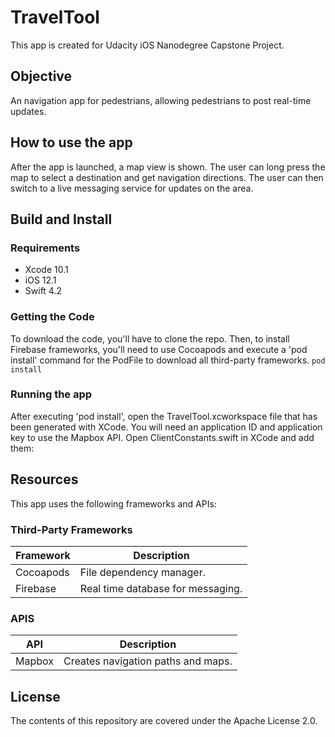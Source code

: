# TravelTool

This app is created for Udacity iOS Nanodegree Capstone Project.

## Objective
An navigation app for pedestrians, allowing pedestrians to post real-time updates.

## How to use the app
After the app is launched, a map view is shown. 
The user can long press the map to select a destination and get navigation directions.
The user can then switch to a live messaging service for updates on the area.

## Build and Install 
### Requirements
- Xcode 10.1
- iOS 12.1
- Swift 4.2

### Getting the Code
To download the code, you'll have to clone the repo. Then, to install Firebase frameworks, you'll need to use Cocoapods and execute a 'pod install' command for the PodFile to download all third-party frameworks.
`pod install`

### Running the app
After executing 'pod install', open the TravelTool.xcworkspace file that has been generated with XCode. You will need an application ID and application key to use the Mapbox API. Open ClientConstants.swift in XCode and add them:

## Resources
This app uses the following frameworks and APIs: 

### Third-Party Frameworks
| Framework | Description |
| --- | --- |
| Cocoapods | File dependency manager. |
| Firebase | Real time database for messaging. |

### APIS
| API | Description |
| --- | --- |
| Mapbox | Creates navigation paths and maps. |

## License
The contents of this repository are covered under the Apache License 2.0.
